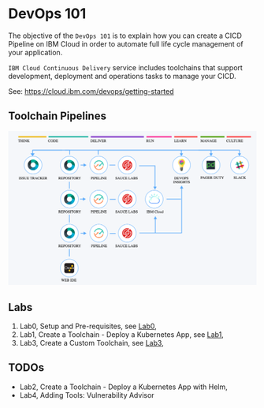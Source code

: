 # DevOps 101

The objective of the `DevOps 101` is to explain how you can create a CICD Pipeline on IBM Cloud in order to automate full life cycle management of your application.

`IBM Cloud Continuous Delivery` service includes toolchains that support development, deployment and operations tasks to manage your CICD.

See: https://cloud.ibm.com/devops/getting-started

## Toolchain Pipelines

![extended pipeline](images/ibmcloud-devops-extended-toolchain.png)

## Labs

1. Lab0, Setup and Pre-requisites, see [Lab0](Lab0/README.md),
2. Lab1, Create a Toolchain - Deploy a Kubernetes App, see [Lab1](Lab1/README.md),
3. Lab3, Create a Custom Toolchain, see [Lab3](Lab3/README.md),

## TODOs

* Lab2, Create a Toolchain - Deploy a Kubernetes App with Helm,
* Lab4, Adding Tools: Vulnerability Advisor

